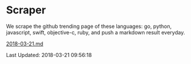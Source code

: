 # Scraper

We scrape the github trending page of these languages: go, python, javascript, swift, objective-c, ruby, and push a markdown result everyday.

[2018-03-21.md](https://github.com/henson/Scraper/blob/master/2018-03-21.md)

Last Updated: 2018-03-21 09:56:18